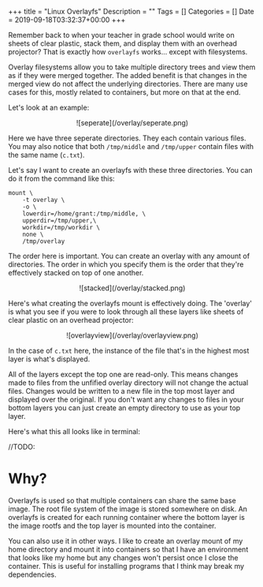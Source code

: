 +++
title = "Linux Overlayfs"
Description = ""
Tags = []
Categories = []
Date = 2019-09-18T03:32:37+00:00
+++

Remember back to when your teacher in grade school would write on sheets of clear plastic, stack them, and display them with an overhead projector? That is exactly how `overlayfs` works... except with filesystems.

Overlay filesystems allow you to take multiple directory trees and view them as if they were merged together. The added benefit is that changes in the merged view do not affect the underlying directories. There are many use cases for this, mostly related to containers, but more on that at the end.

Let's look at an example:

<center>![seperate](/overlay/seperate.png)</center>

Here we have three seperate directories. They each contain various files. You may also notice that both `/tmp/middle` and `/tmp/upper` contain files with the same name (`c.txt`).

Let's say I want to create an overlayfs with these three directories. You can do it from the command like this:

```
mount \
    -t overlay \
    -o \
    lowerdir=/home/grant:/tmp/middle, \
    upperdir=/tmp/upper,\
    workdir=/tmp/workdir \
    none \
    /tmp/overlay
```

The order here is important. You can create an overlay with any amount of directories. The order in which you specify them is the order that they're effectively stacked on top of one another.

<center>![stacked](/overlay/stacked.png)</center>

Here's what creating the overlayfs mount is effectively doing. The 'overlay' is what you see if you were to look through all these layers like sheets of clear plastic on an overhead projector:

<center>![overlayview](/overlay/overlayview.png)</center>

In the case of `c.txt` here, the instance of the file that's in the highest most layer is what's displayed.

All of the layers except the top one are read-only. This means changes made to files from the unfified overlay directory will not change the actual files. Changes would be written to a new file in the top most layer and displayed over the original. If you don't want any changes to files in your bottom layers you can just create an empty directory to use as your top layer.

Here's what this all looks like in terminal:

//TODO:

# Why?

Overlayfs is used so that multiple containers can share the same base image. The root file system of the image is stored somewhere on disk. An overlayfs is created for each running container where the bottom layer is the image rootfs and the top layer is mounted into the container.

You can also use it in other ways. I like to create an overlay mount of my home directory and mount it into containers so that I have an environment that looks like my home but any changes won't persist once I close the container. This is useful for installing programs that I think may break my dependencies. 
